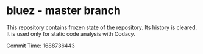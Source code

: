 # bluez - master branch

This repository contains frozen state of the repository.
Its history is cleared. It is used only for static code
analysis with Codacy.

Commit Time: 1688736443